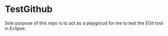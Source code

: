 # TestGithub

Sole purpose of this repo is to act as a playgroud for me to test the EGit tool in Eclipse.
